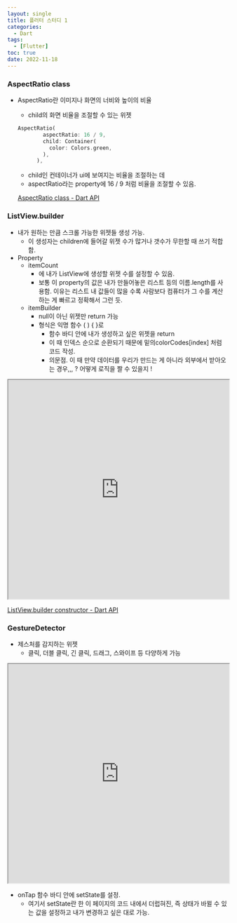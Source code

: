 ```yaml
---
layout: single
title: 플러터 스터디 1
categories:
  - Dart
tags:
  - [Flutter]
toc: true
date: 2022-11-18
---
```


### AspectRatio class

- AspectRatio란 이미지나 화면의 너비와 높이의 비율
    - child의 화면 비율을 조절할 수 있는 위젯
    
    ```dart
    AspectRatio(
            aspectRatio: 16 / 9,
            child: Container(
              color: Colors.green,
            ),
          ),
    ```
    
    - child인 컨테이너가 ui에 보여지는 비율을 조절하는 데
    - aspectRatio라는 property에 16 / 9 처럼 비율을 조절할 수 있음.
    
    [AspectRatio class - Dart API](https://api.flutter.dev/flutter/widgets/AspectRatio-class.html)
    

### ListView.builder

- 내가 원하는 만큼 스크롤 가능한 위젯들 생성 가능.
    - 이 생성자는 children에 들어갈 위젯 수가 많거나 갯수가 무한할 때 쓰기 적합함.
- Property
    - itemCount
        - 에 내가 ListView에 생성할 위젯 수를 설정할 수 있음.
        - 보통 이 property의 값은 내가 만들어놓은 리스트 등의 이름.length를 사용함. 이유는 리스트 내 값들이 많을 수록 사람보다 컴퓨터가 그 수를 계산하는 게 빠르고 정확해서 그런 듯.
    - itemBuilder
        - null이 아닌 위젯만 return 가능
        - 형식은 익명 함수 ( ) { }로
            - 함수 바디 안에 내가 생성하고 싶은 위젯을 return
            - 이 때 인덱스 순으로 순환되기 때문에 밑의colorCodes[index] 처럼 코드 작성.
            - 의문점. 이 때 만약 데이터를 우리가 만드는 게 아니라 외부에서 받아오는 경우,,, ? 어떻게 로직을 짤 수 있을지 !
 
<iframe src="https://dartpad.dev/embed-flutter.html?id=cf8749fdab5976cc2a11719b6e4615b6" style="width:100%; height:500px"></iframe>

[ListView.builder constructor - Dart API](https://api.flutter.dev/flutter/widgets/ListView/ListView.builder.html)

### GestureDetector

- 제스처를 감지하는 위젯
    - 클릭, 더블 클릭, 긴 클릭, 드래그, 스와이프 등 다양하게 가능

<iframe src="https://dartpad.dev/embed-flutter.html?id=d70d2487c6ab42cba8b3194205801786" style="width:100%; height:500px"></iframe>

- onTap 함수 바디 안에 setState를 설정. 
    - 여기서 setState란 한 이 페이지의 코드 내에서 더럽혀진, 즉 상태가 바뀔 수 있는 값을 설정하고 내가 변경하고 싶은 대로 가능. 
